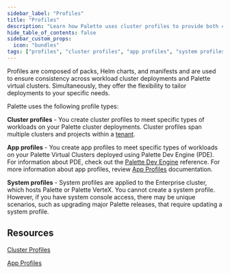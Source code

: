 ```yaml
---
sidebar_label: "Profiles"
title: "Profiles"
description: "Learn how Palette uses cluster profiles to provide both consistency and flexibility across Kubernetes clusters."
hide_table_of_contents: false
sidebar_custom_props: 
  icon: "bundles"
tags: ["profiles", "cluster profiles", "app profiles", "system profiles"]
---
```


Profiles are composed of packs, Helm charts, and manifests and are used to ensure consistency across workload cluster deployments and Palette virtual clusters. Simultaneously, they offer the flexibility to tailor deployments to your specific needs.

Palette uses the following profile types:

**Cluster profiles** - You create cluster profiles to meet specific types of workloads on your Palette cluster deployments. Cluster profiles span multiple clusters and projects within a [tenant](../glossary-all.md#tenant).

**App profiles** - You create app profiles to meet specific types of workloads on your Palette Virtual Clusters deployed using Palette Dev Engine (PDE). For information about PDE, check out the [Palette Dev Engine](../devx/devx.md) reference. For more information about app profiles, review [App Profiles](./app-profiles/app-profiles.md) documentation.

**System profiles** - System profiles are applied to the Enterprise cluster, which hosts Palette or Palette VerteX. You cannot create a system profile. However, if you have system console access, there may be unique scenarios, such as upgrading major Palette releases, that require updating a system profile.


## Resources

[Cluster Profiles](./cluster-profiles/cluster-profiles.md)

[App Profiles](./app-profiles/app-profiles.md)
